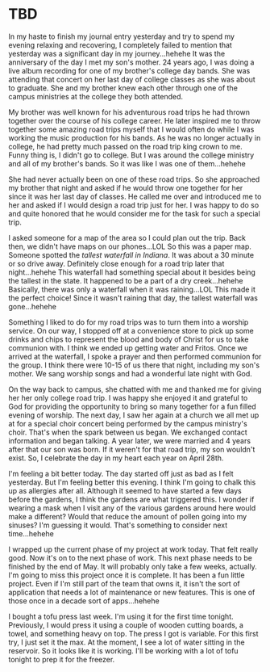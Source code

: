 # TBD

In my haste to finish my journal entry yesterday and try to spend my evening relaxing and recovering, I completely failed to mention that yesterday was a significant day in my journey...hehehe It was the anniversary of the day I met my son's mother. 24 years ago, I was doing a live album recording for one of my brother's college day bands. She was attending that concert on her last day of college classes as she was about to graduate. She and my brother knew each other through one of the campus ministries at the college they both attended.

My brother was well known for his adventurous road trips he had thrown together over the course of his college career. He later inspired me to throw together some amazing road trips myself that I would often do while I was working the music production for his bands. As he was no longer actually in college, he had pretty much passed on the road trip king crown to me. Funny thing is, I didn't go to college. But I was around the college ministry and all of my brother's bands. So it was like I was one of them...hehehe

She had never actually been on one of these road trips. So she approached my brother that night and asked if he would throw one together for her since it was her last day of classes. He called me over and introduced me to her and asked if I would design a road trip just for her. I was happy to do so and quite honored that he would consider me for the task for such a special trip.

I asked someone for a map of the area so I could plan out the trip. Back then, we didn't have maps on our phones...LOL So this was a paper map. Someone spotted the *tallest waterfall in Indiana*. It was about a 30 minute or so drive away. Definitely close enough for a road trip later that night...hehehe This waterfall had something special about it besides being the tallest in the state. It happened to be a part of a dry creek...hehehe Basically, there was only a waterfall when it was raining...LOL This made it the perfect choice! Since it wasn't raining that day, the tallest waterfall was gone...hehehe

Something I liked to do for my road trips was to turn them into a worship service. On our way, I stopped off at a convenience store to pick up some drinks and chips to represent the blood and body of Christ for us to take communion with. I think we ended up getting water and Fritos. Once we arrived at the waterfall, I spoke a prayer and then performed communion for the group. I think there were 10-15 of us there that night, including my son's mother. We sang worship songs and had a wonderful late night with God.

On the way back to campus, she chatted with me and thanked me for giving her her only college road trip. I was happy she enjoyed it and grateful to God for providing the opportunity to bring so many together for a fun filled evening of worship. The next day, I saw her again at a church we all met up at for a special choir concert being performed by the campus ministry's choir. That's when the spark between us began. We exchanged contact information and began talking. A year later, we were married and 4 years after that our son was born. If it weren't for that road trip, my son wouldn't exist. So, I celebrate the day in my heart each year on April 28th.

I'm feeling a bit better today. The day started off just as bad as I felt yesterday. But I'm feeling better this evening. I think I'm going to chalk this up as allergies after all. Although it seemed to have started a few days before the gardens, I think the gardens are what triggered this. I wonder if wearing a mask when I visit any of the various gardens around here would make a different? Would that reduce the amount of pollen going into my sinuses? I'm guessing it would. That's something to consider next time...hehehe

I wrapped up the current phase of my project at work today. That felt really good. Now it's on to the next phase of work. This next phase needs to be finished by the end of May. It will probably only take a few weeks, actually. I'm going to miss this project once it is complete. It has been a fun little project. Even if I'm still part of the team that owns it, it isn't the sort of application that needs a lot of maintenance or new features. This is one of those once in a decade sort of apps...hehehe

I bought a tofu press last week. I'm using it for the first time tonight. Previously, I would press it using a couple of wooden cutting boards, a towel, and something heavy on top. The press I got is variable. For this first try, I just set it the max. At the moment, I see a lot of water sitting in the reservoir. So it looks like it is working. I'll be working with a lot of tofu tonight to prep it for the freezer.

